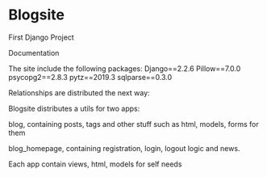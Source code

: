 # Blogsite
First Django Project

Documentation

The site include the following packages:
Django==2.2.6
Pillow==7.0.0
psycopg2==2.8.3
pytz==2019.3
sqlparse==0.3.0

Relationships are distributed the next way:

Blogsite distributes a utils for two apps:

blog, containing posts, tags and other stuff such as html, models, forms for them

blog_homepage, containing registration, login, logout logic and news.

Each app contain views, html, models for self needs
